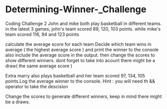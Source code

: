 # Determining-Winner-_Challenge


Coding Challenge 2
John and mike both play basketball in different teams. in the latest 3 games, john's team scored 89, 120, 103 points. while mike's team scored 116, 94 and 123 points 

calculate the average score for each team 
Decide which team wins in average ( the highest average score ) and print the winner to the console  also include the average score in the output.
then change the scores to show different winners. dont forget to take into acount there might be a draw( the same average score ) 

Extra 
marry also plays basketball and her team scored 97, 134, 105 points.Log the average winner to the console. Hint : you will need th && operator to take the descision 


Change the scores to generate different winners, keep in mind there might be a draws.




